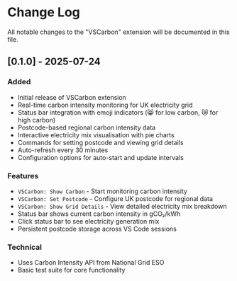 # Change Log

All notable changes to the "VSCarbon" extension will be documented in this file.

## [0.1.0] - 2025-07-24

### Added
- Initial release of VSCarbon extension
- Real-time carbon intensity monitoring for UK electricity grid
- Status bar integration with emoji indicators (😸 for low carbon, 😿 for high carbon)
- Postcode-based regional carbon intensity data
- Interactive electricity mix visualisation with pie charts
- Commands for setting postcode and viewing grid details
- Auto-refresh every 30 minutes
- Configuration options for auto-start and update intervals

### Features
- `VSCarbon: Show Carbon` - Start monitoring carbon intensity
- `VSCarbon: Set Postcode` - Configure UK postcode for regional data
- `VSCarbon: Show Grid Details` - View detailed electricity mix breakdown
- Status bar shows current carbon intensity in gCO₂/kWh
- Click status bar to see electricity generation mix
- Persistent postcode storage across VS Code sessions

### Technical
- Uses Carbon Intensity API from National Grid ESO
- Basic test suite for core functionality